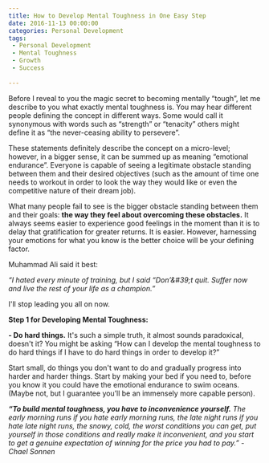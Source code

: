 ```yaml
---
title: How to Develop Mental Toughness in One Easy Step
date: 2016-11-13 00:00:00
categories: Personal Development
tags:
 - Personal Development
 - Mental Toughness
 - Growth
 - Success
 
---
```

Before I reveal to you the magic secret to becoming mentally “tough”, let me describe to you what exactly mental toughness is. You may hear different people defining the concept in different ways. Some would call it synonymous with words such as “strength” or “tenacity” others might define it as “the never-ceasing ability to persevere”.

These statements definitely describe the concept on a micro-level; however, in a bigger sense, it can be summed up as meaning “emotional endurance”. Everyone is capable of seeing a legitimate obstacle standing between them and their desired objectives (such as the amount of time one needs to workout in order to look the way they would like or even the competitive nature of their dream job).

What many people fail to see is the bigger obstacle standing between them and their goals: **the way they feel about overcoming these obstacles.** It always seems easier to experience good feelings in the moment than it is to delay that gratification for greater returns. It is easier. However, harnessing your emotions for what you know is the better choice will be your defining factor.

Muhammad Ali said it best:

*“I hated every minute of training, but I said “Don’\&#39;t quit. Suffer now and live the rest of your life as a champion.”*

I&#39;ll stop leading you all on now.

**Step 1 for Developing Mental Toughness:**

**- Do hard things.**
It&#39;s such a simple truth, it almost sounds paradoxical, doesn&#39;t it? You might be asking “How can I develop the mental toughness to do hard things if I have to do hard things in order to develop it?”

Start small, do things you don&#39;t want to do and gradually progress into harder and harder things. Start by making your bed if you need to, before you know it you could have the emotional endurance to swim oceans. (Maybe not, but I guarantee you’ll be an immensely more capable person).

***“To build mental toughness, you have to inconvenience yourself.*** *The early morning runs if you hate early morning runs, the late night runs if you hate late night runs, the snowy, cold, the worst conditions you can get, put yourself in those conditions and really make it inconvenient, and you start to get a genuine expectation of winning for the price you had to pay.” -Chael Sonnen*
